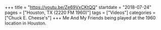 +++
title = "https://youtu.be/Ze69VxCKtQQ"
startdate = "2018-07-24"
pages = ["Houston, TX (2220 FM 1960)"]
tags = ["Videos"]
categories = ["Chuck E. Cheese's"]
+++
Me And My Friends being played at the 1960 location in Houston.
